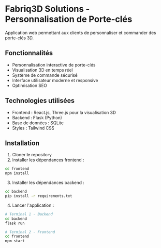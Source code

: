 # Fabriq3D Solutions - Personnalisation de Porte-clés

Application web permettant aux clients de personnaliser et commander des porte-clés 3D.

## Fonctionnalités

- Personnalisation interactive de porte-clés
- Visualisation 3D en temps réel
- Système de commande sécurisé
- Interface utilisateur moderne et responsive
- Optimisation SEO

## Technologies utilisées

- Frontend : React.js, Three.js pour la visualisation 3D
- Backend : Flask (Python)
- Base de données : SQLite
- Styles : Tailwind CSS

## Installation

1. Cloner le repository
2. Installer les dépendances frontend :
```bash
cd frontend
npm install
```

3. Installer les dépendances backend :
```bash
cd backend
pip install -r requirements.txt
```

4. Lancer l'application :
```bash
# Terminal 1 - Backend
cd backend
flask run

# Terminal 2 - Frontend
cd frontend
npm start
```
